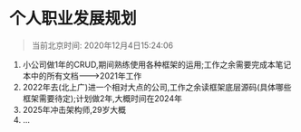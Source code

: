 # 个人职业发展规划

> 当前北京时间: 2020年12月4日15:24:06

1. 小公司做1年的CRUD,期间熟练使用各种框架的运用;工作之余需要完成本笔记本中的所有文档--->2021年工作
2. 2022年去(北上广)进一个相对大点的公司,工作之余读框架底层源码(具体哪些框架需要待定);计划做2年,大概时间在2024年
3. 2025年冲击架构师,29岁大概
4. ...